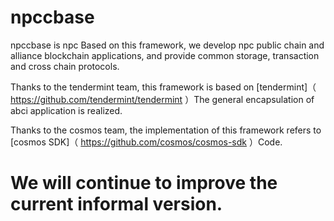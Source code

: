 # npccbase
 npccbase is npc Based on this framework, we develop npc public chain and alliance blockchain applications, and provide common storage, transaction and cross chain protocols.

 Thanks to the tendermint team, this framework is based on [tendermint]（ https://github.com/tendermint/tendermint ）The general encapsulation of abci application is realized.


Thanks to the cosmos team, the implementation of this framework refers to [cosmos SDK]（ https://github.com/cosmos/cosmos-sdk ）Code.

# We will continue to improve the current informal version.
